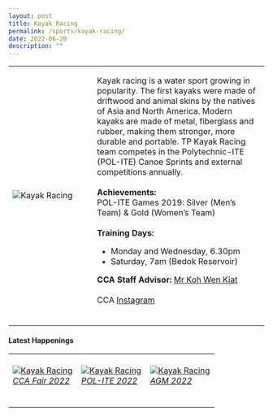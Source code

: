 ```yaml
---
layout: post
title: Kayak Racing
permalink: /sports/kayak-racing/
date: 2022-06-20
description: ""
---
```


<table>
    <tr>
        <td style="width:33%"><image src="/images/CCA_kayak_racing.jpg" style="display:block;margin-left:auto;margin-right:auto;" alt="Kayak Racing"></image></td>
        <td>
            <p>
                Kayak racing is a water sport growing in popularity. The first kayaks were made of driftwood and animal skins by the natives of Asia and North America. Modern kayaks are made of metal, fiberglass and rubber, making them stronger, more durable and portable. TP Kayak Racing team competes in the Polytechnic-ITE (POL-ITE) Canoe Sprints and external competitions annually.<br>
                <br>
                <b>Achievements:</b><br>
                POL-ITE Games 2019: Silver (Men’s Team) & Gold (Women’s Team)<br>
                <br>
                <b>Training Days:</b><br>
                <ul>
                    <li>Monday and Wednesday, 6.30pm</li>
                    <li>Saturday, 7am (Bedok Reservoir)</li>
                </ul>
            </p>
            <p>
                <b>CCA Staff Advisor:</b> <a href="mailto:KOH_Wen_Kiat@TP.EDU.SG">Mr Koh Wen Kiat</a><br>
                <br>
                CCA <a href="https://www.instagram.com/tpkayakracingteam/">Instagram</a><br>
                <br>
            </p>
        </td>
    </tr>
</table>

#### Latest Happenings

<table>
    <tr>
        <td style="width:33%"><br>
            <a href="https://www.instagram.com/p/CcfWj0tPWPN/">
                <image src="/images/Sports/KAYAK RACING_CCA Fair 2022.png" style="display:block;margin-left:auto;margin-right:auto;" alt="Kayak Racing">
                <h6 style="margin-top:0%">CCA Fair 2022</h6>
                </image>
            </a>
        </td>
        <td style="width:33%"><br>
            <a href="https://www.instagram.com/p/CcfNIuIvk4L/">
                <image src="/images/Sports/KAYAK RACING_POL-ITE 2022.png" style="display:block;margin-left:auto;margin-right:auto;" alt="Kayak Racing">
                <h6 style="margin-top:0%">POL-ITE 2022</h6>
                </image>
            </a>
        </td>
        <td style="width:33%"><br>
            <a href="https://www.instagram.com/p/CcW7xvNv-AD/">
                <image src="/images/Sports/KAYAK RACING_AGM 2022.png" style="display:block;margin-left:auto;margin-right:auto;" alt="Kayak Racing">
                <h6 style="margin-top:0%">AGM 2022</h6>
                </image>
            </a>
        </td>
    </tr>
</table>